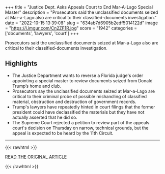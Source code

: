 +++
title = "Justice Dept. Asks Appeals Court to End Mar-A-Lago Special Master"
description = "Prosecutors said the unclassified documents seized at Mar-a-Lago also are critical to their classified-documents investigation."
date = "2022-10-15 13:39:08"
slug = "634ab7d6905b2edf5014122d"
image = "https://i.imgur.com/Cn2ZF1R.jpg"
score = "1942"
categories = ['documents', 'lawyers', 'court']
+++

Prosecutors said the unclassified documents seized at Mar-a-Lago also are critical to their classified-documents investigation.

## Highlights

- The Justice Department wants to reverse a Florida judge's order appointing a special master to review documents seized from Donald Trump’s home and club.
- Prosecutors say the unclassified documents seized at Mar-a-Lago are critical to their criminal probe of possible mishandling of classified material, obstruction and destruction of government records.
- Trump's lawyers have repeatedly hinted in court filings that the former president could have declassified the materials but they have not actually asserted that he did so.
- The Supreme Court rejected a petition to review part of the appeals court's decision on Thursday on narrow, technical grounds, but the appeal is expected to be heard by the 11th Circuit.

---

{{< rawhtml >}}
  <p class="article-category">
    <a target="_blank" href="https://www.washingtonpost.com/national-security/2022/10/14/maralago-appeal-special-master-documents/">READ THE ORIGINAL ARTICLE</a>
  </p>
{{< /rawhtml >}}
